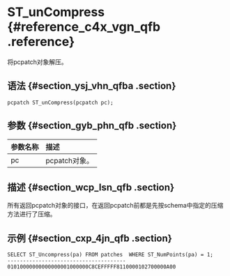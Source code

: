 # ST\_unCompress {#reference_c4x_vgn_qfb .reference}

将pcpatch对象解压。

## 语法 {#section_ysj_vhn_qfba .section}

```
pcpatch ST_unCompress(pcpatch pc);
```

## 参数 {#section_gyb_phn_qfb .section}

|参数名称|描述|
|:---|:-|
|pc|pcpatch对象。|

## 描述 {#section_wcp_lsn_qfb .section}

所有返回pcpatch对象的接口，在返回pcpatch前都是先按schema中指定的压缩方法进行了压缩。

## 示例 {#section_cxp_4jn_qfb .section}

```
SELECT ST_Uncompress(pa) FROM patches  WHERE ST_NumPoints(pa) = 1;
--------------------------------------
01010000000000000001000000C8CEFFFFF8110000102700000A00
```

